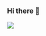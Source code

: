 ### Hi there 👋

<img align="center" src="https://github-readme-stats.vercel.app/api/JavaScript/?username=<USERNAME>&theme=<THEME_NAME>" />


<!--
**FalsePublicEnemy/FalsePublicEnemy** is a ✨ _special_ ✨ repository because its `README.md` (this file) appears on your GitHub profile.

Here are some ideas to get you started:

- 🔭 I’m currently working on ...
- 🌱 I’m currently learning ...
- 👯 I’m looking to collaborate on ...
- 🤔 I’m looking for help with ...
- 💬 Ask me about ...
- 📫 How to reach me: ...
- 😄 Pronouns: ...
- ⚡ Fun fact: ...
-->
